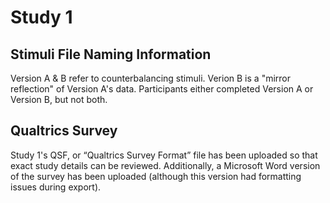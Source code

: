 # Study 1

## Stimuli File Naming Information

Version A & B refer to counterbalancing stimuli. Verion B is a "mirror reflection" of Version A's data. Participants either completed Version A or Version B, but not both.

## Qualtrics Survey

Study 1's QSF, or “Qualtrics Survey Format” file has been uploaded so that exact study details can be reviewed. Additionally, a Microsoft Word version of the survey has been uploaded (although this version had formatting issues during export).  
